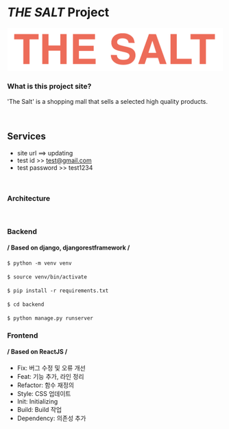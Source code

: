 </br>

# *THE SALT* Project #
![logo](./platform/src/factory/images/theSalt.png)

### What is this project site? ###
'The Salt' is a shopping mall that sells a selected high quality products.

<br/>

## Services ### 
- site url ==> updating
- test id >> test@gmail.com
- test password >> test1234 

<br/>

### Architecture ###

<br/>

### 

### Backend ###
#### / Based on django, djangorestframework /
```
$ python -m venv venv

$ source venv/bin/activate

$ pip install -r requirements.txt

$ cd backend

$ python manage.py runserver
```

### Frontend
#### / Based on ReactJS /

* Fix: 버그 수정 및 오류 개선
* Feat: 기능 추가, 라인 정리
* Refactor: 함수 재정의
* Style: CSS 업데이트
* Init: Initializing
* Build: Build 작업
* Dependency: 의존성 추가 
